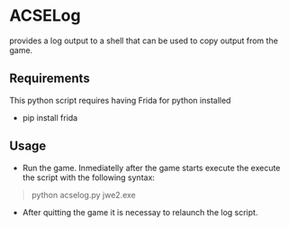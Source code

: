 # ACSELog

provides a log output to a shell that can be used to copy output from the game.

## Requirements

This python script requires having Frida for python installed

- pip install frida

## Usage

- Run the game. Inmediatelly after the game starts execute the execute the script with the following syntax:
> python acselog.py jwe2.exe
- After quitting the game it is necessay to relaunch the log script.